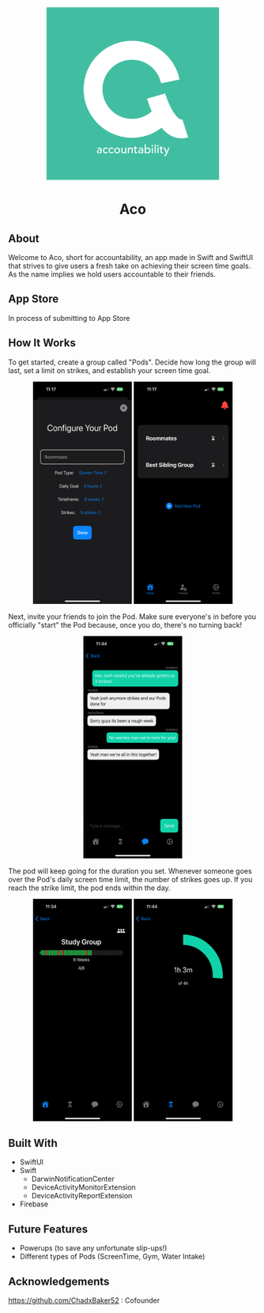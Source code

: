 <p align="center">
  <img src="ScreenTimeSocialMedia/Assets.xcassets/AppIcon.appiconset/AcoLogoPNG-1024x1024.png?raw=true" width="350" height="350">
</p>
<h1 align="center">
  Aco
</h1>

## About

Welcome to Aco, short for accountability, an app made in Swift and SwiftUI that strives to give users a fresh take on achieving their screen time goals. As the name implies we hold users
accountable to their friends.

## App Store

In process of submitting to App Store

## How It Works

To get started, create a group called "Pods". Decide how long the group will last, set a limit on strikes, and establish your screen time goal.

<p align="center">
  <img src="IMG_6191.PNG?raw=true" width="200" height="450">
  <img src="IMG_6192.PNG?raw=true" width="200" height="450">
</p>

Next, invite your friends to join the Pod. Make sure everyone's in before you officially "start" the Pod because, once you do, there's no turning back!

<p align="center">
  <img src="IMG_6194.PNG?raw=true" width="200" height="450">
</p>

The pod will keep going for the duration you set. Whenever someone goes over the Pod's daily screen time limit, the number of strikes goes up. If you reach the strike limit, the pod ends within the day.

<p align="center">
  <img src="IMG_6193.PNG?raw=true" width="200" height="450">
  <img src="IMG_6195.PNG?raw=true" width="200" height="450">
</p>


## Built With

- SwiftUI
- Swift
    - DarwinNotificationCenter
    - DeviceActivityMonitorExtension
    - DeviceActivityReportExtension
- Firebase

## Future Features
- Powerups (to save any unfortunate slip-ups!)
- Different types of Pods (ScreenTime, Gym, Water Intake)

## Acknowledgements

https://github.com/ChadxBaker52 : Cofounder
